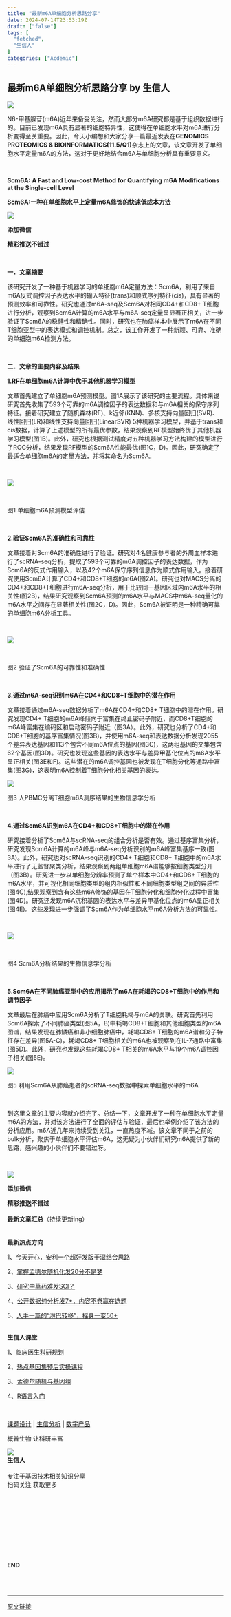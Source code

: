 ```yaml
---
title: "最新m6A单细胞分析思路分享"
date: 2024-07-14T23:53:19Z
draft: ["false"]
tags: [
  "fetched",
  "生信人"
]
categories: ["Acdemic"]
---
```

最新m6A单细胞分析思路分享 by 生信人
------
<div><p><img data-imgfileid="503747141" data-ratio="0.3274582560296846" data-s="300,640" data-src="https://mmbiz.qpic.cn/mmbiz_gif/N3X4LBoaQjU9abk37Q6pRd9QUqmbgwBYMLh9SImibmH2QJhYav5XWHhgxw9GuyLIXqOmyasZ5njzHdvEreJazxg/640?wx_fmt=gif&amp;wxfrom=5&amp;wx_lazy=1&amp;tp=webp" data-type="gif" data-w="1078" src="https://mmbiz.qpic.cn/mmbiz_gif/N3X4LBoaQjU9abk37Q6pRd9QUqmbgwBYMLh9SImibmH2QJhYav5XWHhgxw9GuyLIXqOmyasZ5njzHdvEreJazxg/640?wx_fmt=gif&amp;wxfrom=5&amp;wx_lazy=1&amp;tp=webp"></p><p><span>N6-甲基腺苷(m6A)近年来备受关注，然而大部分m6A研究都是基于组织数据进行的。目前已发现m6A具有显著的细胞特异性，这使得在单细胞水平对m6A进行分析变得至关重要。因此，今天小编想和大家分享一篇最近发表在<strong><span>GENOMICS PROTEOMICS &amp; BIOINFORMATICS(11.5/Q1)</span></strong>杂志上的文章，该文章开发了单细胞水平定量m6A的方法，这对于更好地结合m6A与单细胞分析具有重要意义。</span></p><p><span><br></span></p><p><span><strong>Scm6A: A Fast and Low-cost Method for Quantifying m6A Modifications at the Single-cell Level</strong></span><p></p></p><p><span><strong>Scm6A:一种在单细胞水平上定量m6A修饰的快速低成本方法</strong></span></p><p><strong><span><p></p></span></strong></p><section><img data-cropselx1="0" data-cropselx2="128" data-cropsely1="0" data-cropsely2="125" data-galleryid="" data-imgfileid="503747117" data-ratio="1.0129449838187703" data-s="300,640" data-src="https://mmbiz.qpic.cn/mmbiz_jpg/N3X4LBoaQjX71ax6SGvfxpbGZ2O6icgaAMGGlZFQL0xL4s1vrxjTYiaKBvVNIxGFEJdAnweFKAmb11zLialOVhx4A/640?wx_fmt=jpeg&amp;from=appmsg" data-type="jpeg" data-w="618" src="https://mmbiz.qpic.cn/mmbiz_jpg/N3X4LBoaQjX71ax6SGvfxpbGZ2O6icgaAMGGlZFQL0xL4s1vrxjTYiaKBvVNIxGFEJdAnweFKAmb11zLialOVhx4A/640?wx_fmt=jpeg&amp;from=appmsg"></section><p><span><strong>添加微信</strong></span></p><section><span><strong><span>精彩推送不错过</span></strong></span></section><p><span></span><br></p><section><span><strong><span>一．文章摘要</span></strong></span><p></p></section><p><span>该研究开发了一种基于机器学习的单细胞m6A定量方法：Scm6A，利用了来自m6A反式调控因子表达水平的输入特征(trans)和顺式序列特征(cis)，具有显著的预测效率和可靠性。研究也通过m6A-seq及Scm6A对相同CD4+和CD8+ T细胞进行分析，观察到Scm6A计算的m6A水平与m6A-seq定量呈显著正相关，进一步验证了Scm6A的稳健性和精确性。同时，研究也在肺癌样本中展示了m6A在不同T细胞亚型中的表达模式和调控机制。总之，该工作开发了一种新颖、可靠、准确的单细胞m6A检测方法。</span><p></p></p><p><span><br></span></p><p><span><strong><span>二．文章的主要内容及结果</span></strong></span><p></p></p><p><span><strong><span>1.RF在单细胞m6A计算中优于其他机器学习模型</span></strong></span><p></p></p><p><span>文章首先建立了单细胞m6A预测模型。图1A展示了该研究的主要流程。具体来说研究首先收集了593个可靠的m6A调控因子的表达数据和与m6A相关的保守序列特征。接着研究建立了随机森林(RF)、k近邻(KNN)、多核支持向量回归(SVR)、线性回归(LR)和线性支持向量回归(LinearSVR) 5种机器学习模型，并基于trans和cis数据，计算了上述模型的所有最优参数，结果观察到RF模型始终优于其他机器学习模型(图1B)。此外，研究也根据测试精度对五种机器学习方法构建的模型进行了ROC分析，结果发现RF模型的Scm6A性能最优(图1C，D)。因此，研究确定了最适合单细胞m6A的定量方法，并将其命名为Scm6A。</span></p><p><br></p><section><img data-galleryid="" data-imgfileid="503747248" data-ratio="1.045045045045045" data-s="300,640" data-src="https://mmbiz.qpic.cn/mmbiz_png/N3X4LBoaQjUQ5FHa6frrB04VIs43GfPbMHciaCTia1kNwBWBnw8StpK6NnnGAJk63A01og9z9cIuBUuAppqeN8WA/640?wx_fmt=png&amp;from=appmsg" data-type="png" data-w="777" src="https://mmbiz.qpic.cn/mmbiz_png/N3X4LBoaQjUQ5FHa6frrB04VIs43GfPbMHciaCTia1kNwBWBnw8StpK6NnnGAJk63A01og9z9cIuBUuAppqeN8WA/640?wx_fmt=png&amp;from=appmsg"></section><p><br></p><p></p><p><span>图1 单细胞m6A预测模型评估</span><p></p></p><p><span><br></span></p><p><span><strong><span>2.验证Scm6A的准确性和可靠性</span></strong></span><p></p></p><p><span>文章接着对Scm6A的准确性进行了验证。研究对4名健康参与者的外周血样本进行了scRNA-seq分析，提取了593个可靠的m6A调控因子的表达数据，作为Scm6A的反式作用输入，以及42个m6A保守序列信息作为顺式作用输入。接着研究使用Scm6A计算了CD4+和CD8+T细胞的m6A(图2A)。研究也对MACS分离的CD4+和CD8+T细胞进行m6A-seq分析，用于比较同一基因区域内m6A水平的相关性(图2B)，结果研究观察到Scm6A预测的m6A水平与MACS中m6A-seq量化的m6A水平之间存在显著相关性(图2C，D)。因此，Scm6A被证明是一种精确可靠的单细胞m6A分析工具。</span></p><p><br></p><section><img data-galleryid="" data-imgfileid="503747249" data-ratio="1.063953488372093" data-s="300,640" data-src="https://mmbiz.qpic.cn/mmbiz_png/N3X4LBoaQjUQ5FHa6frrB04VIs43GfPbI924ic81UdhOuKOZibNPhh9QyhXUzbfUAUKZJr7diaFTEcAF8QUTHHvKQ/640?wx_fmt=png&amp;from=appmsg" data-type="png" data-w="688" src="https://mmbiz.qpic.cn/mmbiz_png/N3X4LBoaQjUQ5FHa6frrB04VIs43GfPbI924ic81UdhOuKOZibNPhh9QyhXUzbfUAUKZJr7diaFTEcAF8QUTHHvKQ/640?wx_fmt=png&amp;from=appmsg"></section><p><br></p><p></p><p><span>图2 验证了Scm6A的可靠性和准确性</span><p></p></p><p><span><br></span></p><p><span><strong><span>3.通过m6A-seq识别m6A在CD4+和CD8+T细胞中的潜在作用</span></strong></span><p></p></p><p><span>文章接着通过m6A-seq数据分析了m6A在CD4+和CD8+ T细胞中的潜在作用。研究发现CD4+ T细胞的m6A峰倾向于富集在终止密码子附近，而CD8+T细胞的m6A峰富集在编码区和启动密码子附近（图3A）。此外，研究也分析了CD4+和CD8+T细胞的基序富集情况(图3B)，并使用m6A-seq和表达数据分析发现2055个差异表达基因和113个包含不同m6A位点的基因(图3C)，这两组基因的交集包含62个基因(图3D)。研究也发现这些基因的表达水平与差异甲基化位点的m6A水平呈正相关(图3E和F)。这些潜在的m6A调控基因也被发现在T细胞分化等通路中富集(图3G)，这表明m6A控制着T细胞分化相关基因的表达。</span></p><p><img data-galleryid="" data-imgfileid="503747250" data-ratio="1.0972886762360448" data-s="300,640" data-src="https://mmbiz.qpic.cn/mmbiz_png/N3X4LBoaQjUQ5FHa6frrB04VIs43GfPbpVlzJKHtezqiaOyjPSfJBriaebwdzX7FBsclFiahicvWXXtzkx6Hfq8kCA/640?wx_fmt=png&amp;from=appmsg" data-type="png" data-w="627" src="https://mmbiz.qpic.cn/mmbiz_png/N3X4LBoaQjUQ5FHa6frrB04VIs43GfPbpVlzJKHtezqiaOyjPSfJBriaebwdzX7FBsclFiahicvWXXtzkx6Hfq8kCA/640?wx_fmt=png&amp;from=appmsg"></p><p></p><p><span>图3 人PBMC分离T细胞m6A测序结果的生物信息学分析</span><p></p></p><p><span><br></span></p><p><span><strong><span>4.通过Scm6A识别m6A在CD4+和CD8+T细胞中的潜在作用</span></strong></span><p></p></p><p><span>研究接着分析了Scm6A与scRNA-seq的组合分析是否有效。通过基序富集分析，研究发现Scm6A计算的m6A峰与m6A-seq分析识别的m6A峰富集基序一致(图3A)。此外，研究也对scRNA-seq识别的CD4+ T细胞和CD8+ T细胞中的m6A水平进行了无监督聚类分析，结果观察到两组单细胞m6A谱能够按细胞类型分开（图3B）。研究进一步以单细胞分辨率预测了单个样本中CD4+和CD8+ T细胞的m6A水平，并可视化相同细胞类型的组内相似性和不同细胞类型组之间的异质性(图4C),结果观察到含有这些m6A修饰的基因在T细胞分化和细胞分化过程中富集(图4D)。研究还发现m6A沉积基因的表达水平与差异甲基化位点的m6A呈正相关(图4E)。这些发现进一步强调了Scm6A作为单细胞水平m6A分析方法的可靠性。</span></p><p><br></p><section><img data-galleryid="" data-imgfileid="503747251" data-ratio="1.4043715846994536" data-s="300,640" data-src="https://mmbiz.qpic.cn/mmbiz_png/N3X4LBoaQjUQ5FHa6frrB04VIs43GfPbVTeMmk2nny2nVDXDCu0dAoTKRphwIiaE0KQru7EPCPg1GibVQfFPDiaXQ/640?wx_fmt=png&amp;from=appmsg" data-type="png" data-w="549" src="https://mmbiz.qpic.cn/mmbiz_png/N3X4LBoaQjUQ5FHa6frrB04VIs43GfPbVTeMmk2nny2nVDXDCu0dAoTKRphwIiaE0KQru7EPCPg1GibVQfFPDiaXQ/640?wx_fmt=png&amp;from=appmsg"></section><p><br></p><p></p><p><span>图4 Scm6A分析结果的生物信息学分析</span><p></p></p><p><span><br></span></p><p><strong><span>5.Scm6A在不同肺癌亚型中的应用揭示了m6A在耗竭的CD8+T细胞中的作用和调节因子</span></strong><p></p></p><p><span>文章最后在肺癌中应用Scm6A分析了T细胞耗竭与m6A的关联。研究首先利用Scm6A探索了不同肺癌类型(图5A，B)中耗竭CD8+T细胞和其他细胞类型的m6A图谱，结果发现在肺鳞癌和非小细胞肺癌中，耗竭CD8+ T细胞的m6A谱和分子特征存在差异(图5A-C)，耗竭CD8+ T细胞相关的m6A也被观察到在IL-7通路中富集(图5D)。此外，研究也发现这些耗竭CD8+ T相关的m6A水平与19个m6A调控因子相关(图5E)。</span></p><p><img data-galleryid="" data-imgfileid="503747252" data-ratio="1.159744408945687" data-s="300,640" data-src="https://mmbiz.qpic.cn/mmbiz_png/N3X4LBoaQjUQ5FHa6frrB04VIs43GfPbhoN6DNFicaVuU2icC0lamfDE2eA9d5kfTQyDTgdJp7oQmAIfEG6ia2ib9Q/640?wx_fmt=png&amp;from=appmsg" data-type="png" data-w="626" src="https://mmbiz.qpic.cn/mmbiz_png/N3X4LBoaQjUQ5FHa6frrB04VIs43GfPbhoN6DNFicaVuU2icC0lamfDE2eA9d5kfTQyDTgdJp7oQmAIfEG6ia2ib9Q/640?wx_fmt=png&amp;from=appmsg"></p><p></p><p><span>图5 利用Scm6A从肺癌患者的scRNA-seq数据中探索单细胞水平的m6A</span><p></p></p><p><span><br></span></p><p><span>到这里文章的主要内容就介绍完了。总结一下，文章开发了一种在单细胞水平定量m6A的方法，并对该方法进行了全面的评估与验证，最后也举例介绍了该方法的分析应用。m6A近几年来持续受到关注，一直热度不减。该文章不同于之前的bulk分析，聚焦于单细胞水平评估m6A，这无疑为小伙伴们研究m6A提供了新的思路，感兴趣的小伙伴们不要错过呀。</span></p><p><span><br></span></p><p><img data-cropselx1="0" data-cropselx2="128" data-cropsely1="0" data-cropsely2="125" data-galleryid="" data-imgfileid="503747143" data-ratio="1.0129449838187703" data-s="300,640" data-src="https://mmbiz.qpic.cn/mmbiz_jpg/N3X4LBoaQjX71ax6SGvfxpbGZ2O6icgaAMGGlZFQL0xL4s1vrxjTYiaKBvVNIxGFEJdAnweFKAmb11zLialOVhx4A/640?wx_fmt=jpeg&amp;from=appmsg" data-type="jpeg" data-w="618" src="https://mmbiz.qpic.cn/mmbiz_jpg/N3X4LBoaQjX71ax6SGvfxpbGZ2O6icgaAMGGlZFQL0xL4s1vrxjTYiaKBvVNIxGFEJdAnweFKAmb11zLialOVhx4A/640?wx_fmt=jpeg&amp;from=appmsg"></p><p><span><strong>添加微信</strong></span></p><section><span><strong><span>精彩推送不错过</span></strong></span></section><section><span><strong><span><br></span></strong></span></section><section><section><section><strong>最新文章汇总</strong><span>（持续更新ing）</span></section></section><section data-width="100%"><br data-filtered="filtered"></section></section><section><section><section><section><br data-filtered="filtered"></section></section><section data-width="100%"><section><span><strong data-brushtype="text"><strong><span>最新热点方向</span></strong></strong></span></section></section></section><section><section data-autoskip="1"><p><span>1、<a target="_blank" href="http://mp.weixin.qq.com/s?__biz=MzA5NjU5NjQ4MA==&amp;mid=2651229281&amp;idx=2&amp;sn=7f80405e8d2b40aa69f2658e9da9183d&amp;chksm=8b5f8b0ebc28021849b172672cd4fc89309f4997537ad283f9a47dff119e2af19c3c4f2e4f92&amp;scene=21#wechat_redirect" textvalue="今天开心，安利一个超好发版干湿结合思路" linktype="text" imgurl="" imgdata="null" data-itemshowtype="0" tab="innerlink" data-linktype="2" localeditorid="phbg4tvwe3h5l3fl6o" hasload="1">今天开心，安利一个超好发版干湿结合思路</a></span></p><p><span>2、</span><a target="_blank" href="http://mp.weixin.qq.com/s?__biz=MzA5NjU5NjQ4MA==&amp;mid=2651229282&amp;idx=4&amp;sn=60bbb2c5ae38b362ff1a7e5a8e80bf3c&amp;chksm=8b5f8b0dbc28021bb15e7b948b1ec5d06a2c60388b00fd50368948e8d0ce5ffca2335ab75ff8&amp;scene=21#wechat_redirect" textvalue="掌握孟德尔随机化发20分不是梦" linktype="text" imgurl="" imgdata="null" data-itemshowtype="0" tab="innerlink" data-linktype="2" hasload="1">掌握孟德尔随机化发20分不是梦</a></p><p><span>3、</span><a target="_blank" href="http://mp.weixin.qq.com/s?__biz=MzA5NjU5NjQ4MA==&amp;mid=2651229280&amp;idx=1&amp;sn=eca04f7905098b44749e53c5cebe0076&amp;chksm=8b5f8b0fbc280219f1ebcdde8ce58d0993965baaf01d05461882d08bbf07ae2eef8242d1f242&amp;scene=21#wechat_redirect" textvalue="研究中草药难发SCI？" linktype="text" imgurl="" imgdata="null" data-itemshowtype="0" tab="innerlink" data-linktype="2" hasload="1">研究中草药难发SCI？</a></p><p><span>4、</span><a target="_blank" href="http://mp.weixin.qq.com/s?__biz=MzA5NjU5NjQ4MA==&amp;mid=2651229264&amp;idx=6&amp;sn=fe295c172ae11bff98867fb5e83264aa&amp;chksm=8b5f8b3fbc2802290a72d4c5d3bfe2c82e7d53d90c781b42cc0c02ea3c8acecc2de2e6b6551d&amp;scene=21#wechat_redirect" textvalue="公开数据纯分析发7+，内容不卷赢在选题" linktype="text" imgurl="" imgdata="null" data-itemshowtype="0" tab="innerlink" data-linktype="2" hasload="1">公开数据纯分析发7+，内容不卷赢在选题</a></p><p><span>5、</span><a target="_blank" href="http://mp.weixin.qq.com/s?__biz=MzA5NjU5NjQ4MA==&amp;mid=2651229264&amp;idx=2&amp;sn=9154686fece39cb6a3d1072a06aac041&amp;chksm=8b5f8b3fbc280229fba49f3ef98e79ec84a770d14fdd2ac716c5ffd6077fab6bf5d6a8456ae5&amp;scene=21#wechat_redirect" textvalue="人手一篇的“淋巴转移”，摇身一变50+" linktype="text" imgurl="" imgdata="null" data-itemshowtype="0" tab="innerlink" data-linktype="2" hasload="1">人手一篇的“淋巴转移”，摇身一变50+</a></p></section></section></section><section><section><section><section><br data-filtered="filtered"></section></section><section data-width="100%"><section><span><strong data-brushtype="text"><strong><span>生信人课堂</span></strong></strong></span></section></section></section><section><section data-autoskip="1"><p><span>1、</span><a target="_blank" href="http://mp.weixin.qq.com/s?__biz=MzA5NjU5NjQ4MA==&amp;mid=2651228970&amp;idx=7&amp;sn=1310dc5fcd181d48020b801f55e97863&amp;chksm=8b5f8c45bc28055319cd1bbd3a400fdc4385d4ad469f62b530356a24c711b44a61a4cfd918c0&amp;scene=21#wechat_redirect" textvalue="临床医生科研规划" linktype="text" imgurl="" imgdata="null" data-itemshowtype="0" tab="innerlink" data-linktype="2" hasload="1">临床医生科研规划</a></p><p><span>2、</span><a target="_blank" href="http://mp.weixin.qq.com/s?__biz=MzA5NjU5NjQ4MA==&amp;mid=2651229044&amp;idx=3&amp;sn=91fc8d9347393a7bfce9c1a030728334&amp;chksm=8b5f8c1bbc28050da00f8ed43168999dd8791d13e699641cd4d75c23a2a809db0c98bb2bc5f3&amp;scene=21#wechat_redirect" textvalue="热点基因集预后实操课程" linktype="text" imgurl="" imgdata="null" data-itemshowtype="0" tab="innerlink" data-linktype="2" hasload="1">热点基因集预后实操课程</a></p><p><span>3、</span><a target="_blank" href="http://mp.weixin.qq.com/s?__biz=MzA5NjU5NjQ4MA==&amp;mid=2651229206&amp;idx=3&amp;sn=d2900b86cd4bc6f452702b444fc278ae&amp;chksm=8b5f8b79bc28026faed6a6ed29566641aca7fc8fe4c6291bfe41901ec49dfc362939886ca6a0&amp;scene=21#wechat_redirect" textvalue="孟德尔随机与基因组" linktype="text" imgurl="" imgdata="null" data-itemshowtype="0" tab="innerlink" data-linktype="2" hasload="1">孟德尔随机与基因组</a></p><p><span>4、</span><a target="_blank" href="http://mp.weixin.qq.com/s?__biz=MzA5NjU5NjQ4MA==&amp;mid=2651215654&amp;idx=3&amp;sn=02efc087cdc07e2da0526468a21bac9d&amp;chksm=8b5f5049bc28d95f77b9d128be607bfc76884483247f5f844827965f0b416aaa44fd6ef56533&amp;scene=21#wechat_redirect" textvalue="R语言入门" linktype="text" imgurl="" imgdata="null" data-itemshowtype="0" tab="innerlink" data-linktype="2" hasload="1">R语言入门</a></p><p><br data-filtered="filtered"></p><p><a href="http://mp.weixin.qq.com/s?__biz=MzA5NjU5NjQ4MA==&amp;mid=2651228874&amp;idx=6&amp;sn=e2c9030b187c654d7faf43f9ae16fa0e&amp;chksm=8b5f8da5bc2804b3a02f80ebe48b9d26cc95b395cc6a955b53b0fd97a996653dd4ed4cc37e08&amp;scene=21#wechat_redirect" data-linktype="2">课题设计</a><span> | <a href="http://mp.weixin.qq.com/s?__biz=MzA5NjU5NjQ4MA==&amp;mid=2651223612&amp;idx=6&amp;sn=6c1d6704031c8bf69ecc76742b34518e&amp;chksm=8b5f7153bc28f8456c411f5b04b012c4596c2d39e3719a2c9fdd554e8adbe734fb552106fafb&amp;scene=21#wechat_redirect" data-linktype="2">生信分析</a> | <a href="http://mp.weixin.qq.com/s?__biz=MzA5NjU5NjQ4MA==&amp;mid=2651228415&amp;idx=2&amp;sn=2c65d74e35632ce52094d25e0d2fcf33&amp;chksm=8b5f8f90bc2806866eb21d5e78bc339cdec20a0a08cff9a8e9bd7829bc0cea9616bccd421f1b&amp;scene=21#wechat_redirect" data-linktype="2">数字产品</a></span></p><p><span>概普生物 让科研丰富</span></p><section data-tools="135编辑器" data-id="125822" data-color="#00259f"><section data-bgw="266" data-ratio="0.8421052631578947" data-lazy-bgimg="https://mmbiz.qpic.cn/mmbiz_png/N3X4LBoaQjWQf4lNGt7ndITTGlJfQQRj5J9MY0iaU72BlQhcic3VQ7icPXoLq9Lo1IwibibRibWDNFzSWun5bdia5KrDw/640?wx_fmt=png" data-fail="0"><section data-width="40%"><section><img data-imgfileid="503747138" data-ratio="1" data-type="jpeg" data-w="258" data-width="100%" data-src="https://mmbiz.qpic.cn/mmbiz_jpg/N3X4LBoaQjWQf4lNGt7ndITTGlJfQQRjQNcyveWAgggfVmFSjJBBtwccOfgX5MjcqYaMcUmQVKhpPicrdvyPBCg/640?wx_fmt=other&amp;from=appmsg&amp;wxfrom=5&amp;wx_lazy=1&amp;wx_co=1&amp;tp=webp" src="https://mmbiz.qpic.cn/mmbiz_jpg/N3X4LBoaQjWQf4lNGt7ndITTGlJfQQRjQNcyveWAgggfVmFSjJBBtwccOfgX5MjcqYaMcUmQVKhpPicrdvyPBCg/640?wx_fmt=other&amp;from=appmsg&amp;wxfrom=5&amp;wx_lazy=1&amp;wx_co=1&amp;tp=webp"></section></section><section data-width="60%"><section><section><section><strong data-brushtype="code">生信人</strong></section><section><section><br data-filtered="filtered"></section></section></section></section><section>专注于基因技术相关知识分享</section><section>扫码关注 获取更多</section></section></section></section><p><br data-filtered="filtered"></p><p><br data-filtered="filtered"></p><section data-tools="135编辑器" data-id="118316" data-color="#00259f"><section><section><section><p><br data-filtered="filtered"></p><section><br data-filtered="filtered"></section><p><br data-filtered="filtered"></p></section><section><strong data-brushtype="text">END</strong></section><section><section><br></section></section></section></section></section></section></section></section><p><br></p><p><mp-style-type data-value="3"></mp-style-type></p></div>  
<hr>
<a href="https://mp.weixin.qq.com/s/al8mMIkVpvxUWpjoPw8joQ",target="_blank" rel="noopener noreferrer">原文链接</a>
